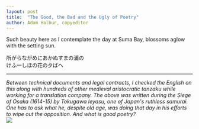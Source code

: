 ```yaml
---
layout: post
title:  "The Good, the Bad and the Ugly of Poetry"
author: Adam Halbur, copyeditor
---
```


Such beauty here as I contemplate the day at Suma Bay, blossoms aglow with the setting sun.  

所がらながめにあかぬすまの浦の  
けふ一しほの花の夕ばへ  

-----------------------------------------
*Between technical documents and legal contracts, I checked the English on this along with hundreds of other medieval aristocratic tanzaku while working for a translation company. The above was written during the Siege of Osaka (1614-15) by Tokugawa Ieyasu, one of Japan's ruthless samurai. One has to ask what he, despite old age, was doing that day in his efforts to wipe out the opposition. And what is good poetry?*  
![](https://c1.staticflickr.com/5/4839/46956073251_7f69b81e71_z.jpg)

